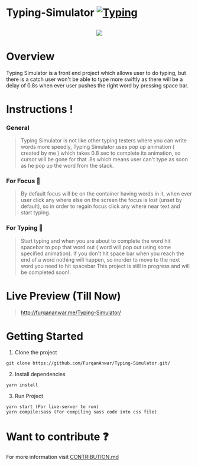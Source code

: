
# Typing-Simulator [![Typing](https://img.shields.io/badge/%F0%9F%92%AC-Typing%20Simulator-orange)](https://github.com/FurqanAnwar/Typing-Simulator)

<h2 align="center"><img src="https://user-images.githubusercontent.com/37766405/135808975-44151faf-4e90-4ffe-9b70-b747250dcad1.PNG"  /></h2>

# Overview
Typing Simulator is a front end project which allows user to do typing, but there is a catch user won't be able to type more swiftly as there will be a delay of 0.8s when ever user pushes the right word by pressing space bar.


# Instructions !
### General
>Typing Simulator is not like other typing testers where you can write words more speedly, Typing Simulator uses pop up animation ( created by me ) which takes 0.8 sec to complete its animation, so cursor will be gone for that .8s which means user can't type as soon as he pop up the word from the stack. 


### For Focus 💫
>By default focus will be on the container having words in it, when ever user click any where else on the screen the focus is lost (unset by default), so in order to regain focus click any where near text and start typing.

### For Typing 💬
>Start typing and when you are about to complete the word hit spacebar to pop that word out ( word will pop out using some specified animation). If you don't hit space bar when you reach the end of a word nothing will happen, so inorder to move to the next word you need to hit spacebar
This project is still in progress and will be completed soon!. 
# Live Preview (Till Now)
>http://furqananwar.me/Typing-Simulator/

# Getting Started
1. Clone the project
~~~
git clone https://github.com/FurqanAnwar/Typing-Simulator.git/
~~~

2. Install dependencies
~~~
yarn install
~~~

3. Run Project
~~~
yarn start (For live-server to run)
yarn compile:sass (For compiling sass code into css file)
~~~

# Want to contribute :question:
For more information visit [CONTRIBUTION.md](https://github.com/FurqanAnwar/Typing-Simulator/blob/main/CONTRIBUTING.md)
